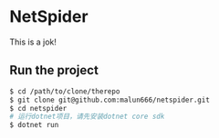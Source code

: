 # NetSpider

This is a jok!

## Run the project

```sh
$ cd /path/to/clone/therepo
$ git clone git@github.com:malun666/netspider.git
$ cd netspider
# 运行dotnet项目，请先安装dotnet core sdk
$ dotnet run
```